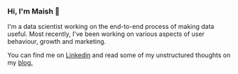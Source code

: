 ### Hi, I'm Maish 👋

I'm a data scientist working on the end-to-end process of making data useful. 
Most recently, I've been working on various aspects of user behaviour, growth and marketing. 

You can find me on [Linkedin](https://www.linkedin.com/in/maishmaseeh/) and read some of my unstructured thoughts on my [blog.](https://notes.maishmaseeh.com/main)





